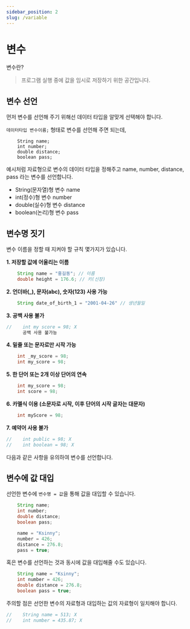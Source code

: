 ```yaml
---
sidebar_position: 2
slug: /variable
---
```


# 변수

변수란?
> 프로그램 실행 중에 값을 임시로 저장하기 위한 공간입니다.

## 변수 선언

먼저 변수를 선언해 주기 위해선 데이터 타입을 알맞게 선택해야 합니다.

<code>데이터타입 변수이름;</code> 형태로 변수를 선언해 주면 되는데, 

```
    String name;
    int number;
    double distance;
    boolean pass;
```
예시처럼 자료형으로 변수의 데이터 타입을 정해주고
name, number, distance, pass 라는 변수를 선언합니다.

- String(문자열)형 변수 name
- int(정수)형 변수 number
- double(실수)형 변수 distance
- boolean(논리)형 변수 pass

## 변수명 짓기

변수 이름을 정할 때 지켜야 할 규칙 몇가지가 있습니다.

**1. 저장할 값에 어울리는 이름**
```java
    String name = "홍길동"; // 이름
    double height = 176.6; // 키(신장)
```

**2. 언더바(_), 문자(abc), 숫자(123) 사용 가능**
```java
    String date_of_birth_1 = "2001-04-26" // 생년월일
```

**3. 공백 사용 불가**
```java
//    int my score = 98; X
      공백 사용 불가능
```
**4. 밑줄 또는 문자로만 시작 가능**
```java
    int _my_score = 98;
    int my_score = 98;
```
**5. 한 단어 또는 2개 이상 단어의 연속**
```java
    int my_score = 98;
    int score = 98;
```
**6. 카멜식 이용 (소문자로 시작, 이후 단어의 시작 글자는 대문자)**
```java
    int myScore = 98;
```

**7. 예약어 사용 불가**
```java
//    int public = 98; X
//    int boolean = 98; X
```


다음과 같은 사항을 유의하여 변수를 선언합니다.

## 변수에 값 대입

선언한 변수에 <code>변수명 = 값</code>을 통해 값을 대입할 수 있습니다.

```java
    String name;
    int number;
    double distance;
    boolean pass;

    name = "Ksinny";
    number = 426;
    distance = 276.8;
    pass = true;
```

혹은 변수를 선언하는 것과 동시에 값을 대입해줄 수도 있습니다.
```java
    String name = "Ksinny";
    int number = 426;
    double distance = 276.8;
    boolean pass = true;
```

주의할 점은 선언한 변수의 자료형과 대입하는 값의 자료형이 일치해야 합니다.
```java
//    String name = 513; X
//    int number = 435.87; X
```
